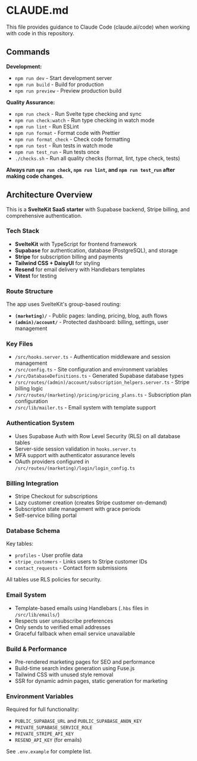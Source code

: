 # CLAUDE.md

This file provides guidance to Claude Code (claude.ai/code) when working with code in this repository.

## Commands

**Development:**
- `npm run dev` - Start development server
- `npm run build` - Build for production
- `npm run preview` - Preview production build

**Quality Assurance:**
- `npm run check` - Run Svelte type checking and sync
- `npm run check:watch` - Run type checking in watch mode
- `npm run lint` - Run ESLint
- `npm run format` - Format code with Prettier
- `npm run format_check` - Check code formatting
- `npm run test` - Run tests in watch mode
- `npm run test_run` - Run tests once
- `./checks.sh` - Run all quality checks (format, lint, type check, tests)

**Always run `npm run check`, `npm run lint`, and `npm run test_run` after making code changes.**

## Architecture Overview

This is a **SvelteKit SaaS starter** with Supabase backend, Stripe billing, and comprehensive authentication.

### Tech Stack
- **SvelteKit** with TypeScript for frontend framework
- **Supabase** for authentication, database (PostgreSQL), and storage
- **Stripe** for subscription billing and payments
- **Tailwind CSS + DaisyUI** for styling
- **Resend** for email delivery with Handlebars templates
- **Vitest** for testing

### Route Structure
The app uses SvelteKit's group-based routing:
- **`(marketing)/`** - Public pages: landing, pricing, blog, auth flows
- **`(admin)/account/`** - Protected dashboard: billing, settings, user management

### Key Files
- `/src/hooks.server.ts` - Authentication middleware and session management
- `/src/config.ts` - Site configuration and environment variables
- `/src/DatabaseDefinitions.ts` - Generated Supabase database types
- `/src/routes/(admin)/account/subscription_helpers.server.ts` - Stripe billing logic
- `/src/routes/(marketing)/pricing/pricing_plans.ts` - Subscription plan configuration
- `/src/lib/mailer.ts` - Email system with template support

### Authentication System
- Uses Supabase Auth with Row Level Security (RLS) on all database tables
- Server-side session validation in `hooks.server.ts`
- MFA support with authenticator assurance levels
- OAuth providers configured in `/src/routes/(marketing)/login/login_config.ts`

### Billing Integration
- Stripe Checkout for subscriptions
- Lazy customer creation (creates Stripe customer on-demand)
- Subscription state management with grace periods
- Self-service billing portal

### Database Schema
Key tables:
- `profiles` - User profile data
- `stripe_customers` - Links users to Stripe customer IDs
- `contact_requests` - Contact form submissions

All tables use RLS policies for security.

### Email System
- Template-based emails using Handlebars (`.hbs` files in `/src/lib/emails/`)
- Respects user unsubscribe preferences
- Only sends to verified email addresses
- Graceful fallback when email service unavailable

### Build & Performance
- Pre-rendered marketing pages for SEO and performance
- Build-time search index generation using Fuse.js
- Tailwind CSS with unused style removal
- SSR for dynamic admin pages, static generation for marketing

### Environment Variables
Required for full functionality:
- `PUBLIC_SUPABASE_URL` and `PUBLIC_SUPABASE_ANON_KEY`
- `PRIVATE_SUPABASE_SERVICE_ROLE`
- `PRIVATE_STRIPE_API_KEY`
- `RESEND_API_KEY` (for emails)

See `.env.example` for complete list.
